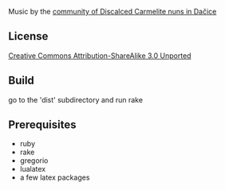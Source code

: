 Music by the [community of Discalced Carmelite nuns in Dačice][karmelitky]

## License

[Creative Commons Attribution-ShareAlike 3.0 Unported][ccbysa]

## Build

go to the 'dist' subdirectory and run rake

## Prerequisites

* ruby
* rake
* gregorio
* lualatex
* a few latex packages

[karmelitky]: http://www.karmelitky.cz
[ccbysa]: http://creativecommons.org/licenses/by-sa/3.0/deed.cs
